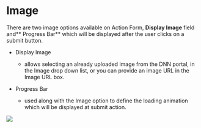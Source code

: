 # Image

There are two image options available on Action Form, **Display Image** field and** Progress Bar** which will be displayed after the user clicks on a submit button.

* Display Image
  * allows selecting an already uploaded image from the DNN portal, in the Image drop down list, or you can provide an image URL in the Image URL box.

* Progress Bar
  * used along with the Image option to define the loading animation which will be displayed at submit action.

![](https://s3.amazonaws.com/static.dnnsharp.com/documentation/2017/07/chrome_2017-07-07_18-26-48.png)

